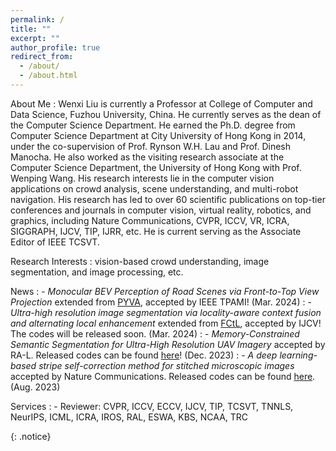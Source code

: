 ```yaml
---
permalink: /
title: ""
excerpt: ""
author_profile: true
redirect_from: 
  - /about/
  - /about.html
---
```



About Me
:   Wenxi Liu is currently a Professor at College of Computer and Data Science, Fuzhou University, China. He currently serves as the dean of the Computer Science Department. He earned the Ph.D. degree from Computer Science Department at City University of Hong Kong in 2014, under the co-supervision of Prof. Rynson W.H. Lau and Prof. Dinesh Manocha. He also worked as the visiting research associate at the Computer Science Department, the University of Hong Kong with Prof. Wenping Wang. His research interests lie in the computer vision applications on crowd analysis, scene understanding, and multi-robot navigation. His research has led to over 60 scientific publications on top-tier conferences and journals in computer vision, virtual reality, robotics, and graphics, including Nature Communications, CVPR, ICCV, VR, ICRA, SIGGRAPH, IJCV, TIP, IJRR, etc. He is current serving as the Associate Editor of IEEE TCSVT.

Research Interests
:   vision-based crowd understanding, image segmentation, and image processing, etc.

News
:   - *Monocular BEV Perception of Road Scenes via Front-to-Top View Projection* extended from [PYVA](https://github.com/JonDoe-297/cross-view), accepted by IEEE TPAMI! (Mar. 2024)
:   - *Ultra-high resolution image segmentation via locality-aware context fusion and alternating local enhancement* extended from [FCtL](https://github.com/liqiokkk/FCtL), accepted by IJCV! The codes will be released soon. (Mar. 2024)
:   - *Memory-Constrained Semantic Segmentation for Ultra-High Resolution UAV Imagery* accepted by RA-L. Released codes can be found [here](https://github.com/liqiokkk/SGHRQ)! (Dec. 2023)
:   - *A deep learning-based stripe self-correction method for stitched microscopic images* accepted by Nature Communications. Released codes can be found [here](https://github.com/lxxcontinue/SSCOR). (Aug. 2023)

Services
:   - Reviewer: CVPR, ICCV, ECCV, IJCV, TIP, TCSVT, TNNLS, NeurIPS, ICML, ICRA, IROS, RAL, ESWA, KBS, NCAA, TRC




{: .notice}

